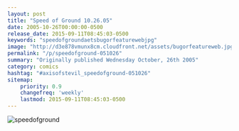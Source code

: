 ```yaml
---
layout: post
title: "Speed of Ground 10.26.05"
date: 2005-10-26T00:00:00-0500
release_date: 2015-09-11T08:45:03-0500
keywords: "speedofgroundaetsbugorfeaturewebjpg"
image: "http://d3e878vmunx8cm.cloudfront.net/assets/bugorfeatureweb.jpg"
permalink: "/p/speedofground-051026"
summary: "Originally published Wednesday October, 26th 2005"
category: comics
hashtag: "#axisofstevil_speedofground-051026"
sitemap:
    priority: 0.9
    changefreq: 'weekly'
    lastmod: 2015-09-11T08:45:03-0500
---
```


![speedofground](http://d3e878vmunx8cm.cloudfront.net/assets/bugorfeatureweb.jpg)
